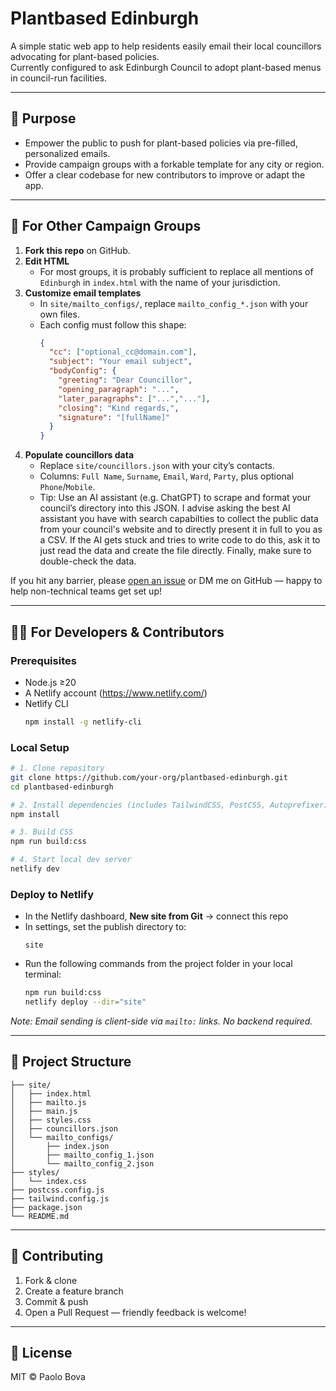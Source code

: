 # Plantbased Edinburgh

A simple static web app to help residents easily email their local councillors advocating for plant-based policies.  
Currently configured to ask Edinburgh Council to adopt plant-based menus in council-run facilities.

---

## 🍃 Purpose

- Empower the public to push for plant-based policies via pre-filled, personalized emails.  
- Provide campaign groups with a forkable template for any city or region.  
- Offer a clear codebase for new contributors to improve or adapt the app.

---

## 🚀 For Other Campaign Groups

1. **Fork this repo** on GitHub.  
2. **Edit HTML**
   - For most groups, it is probably sufficient to replace all mentions of
   `Edinburgh` in `index.html` with the name of your jurisdiction.
3. **Customize email templates**  
   - In `site/mailto_configs/`, replace `mailto_config_*.json` with your own files.  
   - Each config must follow this shape:
     ```json
     {
       "cc": ["optional_cc@domain.com"],
       "subject": "Your email subject",
       "bodyConfig": {
         "greeting": "Dear Councillor",
         "opening_paragraph": "...",
         "later_paragraphs": ["...","..."],
         "closing": "Kind regards,",
         "signature": "[fullName]"
       }
     }
     ```
4. **Populate councillors data**  
   - Replace `site/councillors.json` with your city’s contacts.  
   - Columns: `Full Name`, `Surname`, `Email`, `Ward`, `Party`, plus optional `Phone`/`Mobile`.  
   - Tip: Use an AI assistant (e.g. ChatGPT) to scrape and format your council’s directory into this JSON. I advise asking the best AI assistant you have with search capabilties to collect the public data from your council's website and to directly present it in full to you as a CSV. If the AI gets stuck and tries to write code to do this, ask it to just read the data and create the file directly. Finally, make sure to double-check the data.

If you hit any barrier, please [open an issue](https://github.com/your-org/plantbased-edinburgh/issues) or DM me on GitHub — happy to help non-technical teams get set up!

---

## 👩‍💻 For Developers & Contributors

### Prerequisites  
- Node.js ≥20  
- A Netlify account (https://www.netlify.com/)  
- Netlify CLI  
  ```bash
  npm install -g netlify-cli
  ```

### Local Setup  
```bash
# 1. Clone repository
git clone https://github.com/your-org/plantbased-edinburgh.git
cd plantbased-edinburgh

# 2. Install dependencies (includes TailwindCSS, PostCSS, Autoprefixer)
npm install

# 3. Build CSS
npm run build:css

# 4. Start local dev server
netlify dev
```

### Deploy to Netlify  
- In the Netlify dashboard, **New site from Git** → connect this repo  
- In settings, set the publish directory to:
  ```
  site
  ```
- Run the following commands from the project folder in your local terminal:
  ```bash
  npm run build:css
  netlify deploy --dir="site"
  ```  

_Note: Email sending is client-side via `mailto:` links. No backend required._

---

## 📂 Project Structure

```
├── site/
│   ├── index.html
│   ├── mailto.js
│   ├── main.js
│   ├── styles.css
│   ├── councillors.json
│   └── mailto_configs/
│       ├── index.json
│       ├── mailto_config_1.json
│       └── mailto_config_2.json
├── styles/
│   └── index.css
├── postcss.config.js
├── tailwind.config.js
├── package.json
└── README.md
```

---

## 🤝 Contributing

1. Fork & clone  
2. Create a feature branch  
3. Commit & push  
4. Open a Pull Request — friendly feedback is welcome!

---

## 📜 License

MIT © Paolo Bova
